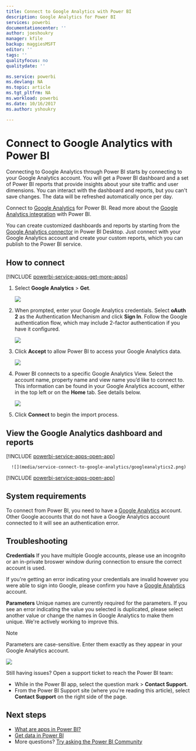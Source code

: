 ```yaml
---
title: Connect to Google Analytics with Power BI
description: Google Analytics for Power BI
services: powerbi
documentationcenter: ''
author: joeshoukry
manager: kfile
backup: maggiesMSFT
editor: ''
tags: ''
qualityfocus: no
qualitydate: ''

ms.service: powerbi
ms.devlang: NA
ms.topic: article
ms.tgt_pltfrm: NA
ms.workload: powerbi
ms.date: 10/16/2017
ms.author: yshoukry

---
```

# Connect to Google Analytics with Power BI
Connecting to Google Analytics through Power BI starts by connecting to your Google Analytics account. You will get a Power BI dashboard and a set of Power BI reports that provide insights about your site traffic and user dimensions. You can interact with the dashboard and reports, but you can't save changes. The data will be refreshed automatically once per day.

Connect to [Google Analytics](https://app.powerbi.com/getdata/services/google-analytics) for Power BI. Read more about the [Google Analytics integration](https://powerbi.microsoft.com/integrations/google-analytics) with Power BI.

You can create customized dashboards and reports by starting from the [Google Analytics connector](service-google-analytics-connector.md) in Power BI Desktop. Just connect with your Google Analytics account and create your custom reports, which you can publish to the Power BI service.

## How to connect
[!INCLUDE [powerbi-service-apps-get-more-apps](./includes/powerbi-service-apps-get-more-apps.md)]

1. Select **Google Analytics** \> **Get**.
   
   ![](media/service-connect-to-google-analytics/ga.png)
2. When prompted, enter your Google Analytics credentials. Select **oAuth 2** as the Authentication Mechanism and click **Sign In**. Follow the Google authentication flow, which may include 2-factor authentication if you have it configured.
   
   ![](media/service-connect-to-google-analytics/creds.png)
3. Click **Accept** to allow Power BI to access your Google Analytics data.
   
   ![](media/service-connect-to-google-analytics/googleanalytics.png)
4. Power BI connects to a specific Google Analytics View. Select the account name, property name and view name you’d like to connect to. This information can be found in your Google Analytics account, either in the top left or on the **Home** tab. See details below. 
   
   ![](media/service-connect-to-google-analytics/params2.png)
5. Click **Connect** to begin the import process. 

## View the Google Analytics dashboard and reports
[!INCLUDE [powerbi-service-apps-open-app](./includes/powerbi-service-apps-open-app.md)]

      ![](media/service-connect-to-google-analytics/googleanalytics2.png)

[!INCLUDE [powerbi-service-apps-open-app](./includes/powerbi-service-apps-what-now.md)]

## System requirements
To connect from Power BI, you need to have a [Google Analytics](https://www.google.com/analytics/) account. Other Google accounts that do not have a Google Analytics account connected to it will see an authentication error.

## Troubleshooting
**Credentials**
If you have multiple Google accounts, please use an incognito or an in-private broswer window during connection to ensure the correct account is used.

If you're getting an error indicating your credentials are invalid however you were able to sign into Google, please confirm you have a [Google Analytics](https://www.google.com/analytics/) account.

**Parameters**
Unique names are currently required for the parameters. If you see an error indicating the value you selected is duplicated, please select another value or change the names in Google Analytics to make them unique. We're actively working to improve this.

>[!NOTE]
>Parameters are case-sensitive. Enter them exactly as they appear in your Google Analytics account.

![](media/service-connect-to-google-analytics/pbi_googleanalytics1.png)

Still having issues? Open a support ticket to reach the Power BI team:

* While in the Power BI app, select the question mark \> **Contact Support.**
* From the Power BI Support site (where you're reading this article), select **Contact Support** on the right side of the page.

## Next steps
* [What are apps in Power BI?](service-install-use-apps.md)
* [Get data in Power BI](service-get-data.md)
* More questions? [Try asking the Power BI Community](http://community.powerbi.com/)

